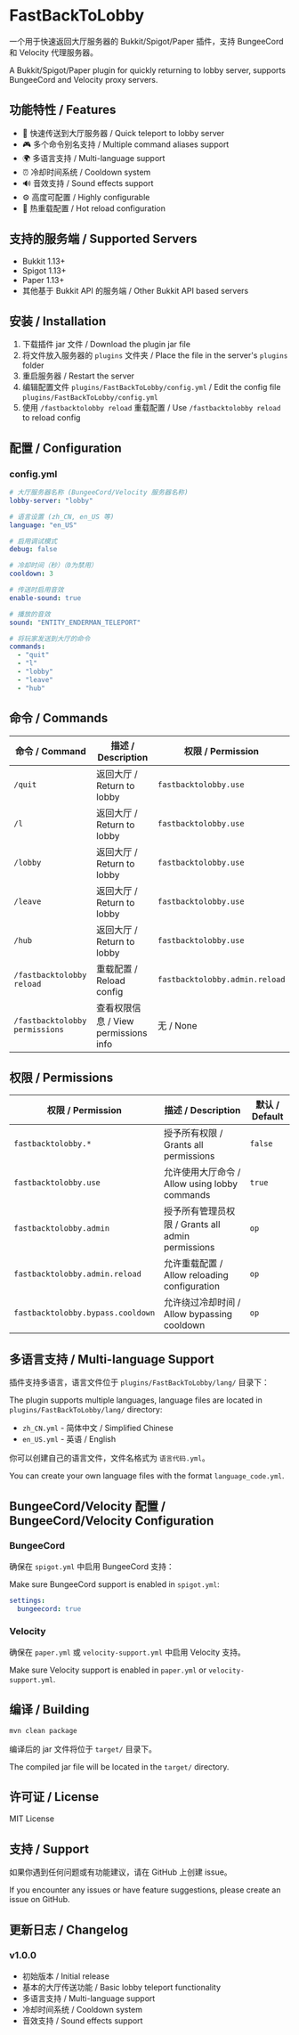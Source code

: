 # FastBackToLobby

一个用于快速返回大厅服务器的 Bukkit/Spigot/Paper 插件，支持 BungeeCord 和 Velocity 代理服务器。

A Bukkit/Spigot/Paper plugin for quickly returning to lobby server, supports BungeeCord and Velocity proxy servers.

## 功能特性 / Features

- 🚀 快速传送到大厅服务器 / Quick teleport to lobby server
- 🎮 多个命令别名支持 / Multiple command aliases support
- 🌍 多语言支持 / Multi-language support
- ⏰ 冷却时间系统 / Cooldown system
- 🔊 音效支持 / Sound effects support
- ⚙️ 高度可配置 / Highly configurable
- 🔄 热重载配置 / Hot reload configuration

## 支持的服务端 / Supported Servers

- Bukkit 1.13+
- Spigot 1.13+
- Paper 1.13+
- 其他基于 Bukkit API 的服务端 / Other Bukkit API based servers

## 安装 / Installation

1. 下载插件 jar 文件 / Download the plugin jar file
2. 将文件放入服务器的 `plugins` 文件夹 / Place the file in the server's `plugins` folder
3. 重启服务器 / Restart the server
4. 编辑配置文件 `plugins/FastBackToLobby/config.yml` / Edit the config file `plugins/FastBackToLobby/config.yml`
5. 使用 `/fastbacktolobby reload` 重载配置 / Use `/fastbacktolobby reload` to reload config

## 配置 / Configuration

### config.yml

```yaml
# 大厅服务器名称 (BungeeCord/Velocity 服务器名称)
lobby-server: "lobby"

# 语言设置 (zh_CN, en_US 等)
language: "en_US"

# 启用调试模式
debug: false

# 冷却时间（秒）（0为禁用）
cooldown: 3

# 传送时启用音效
enable-sound: true

# 播放的音效
sound: "ENTITY_ENDERMAN_TELEPORT"

# 将玩家发送到大厅的命令
commands:
  - "quit"
  - "l"
  - "lobby"
  - "leave"
  - "hub"
```

## 命令 / Commands

| 命令 / Command | 描述 / Description | 权限 / Permission |
|---|---|---|
| `/quit` | 返回大厅 / Return to lobby | `fastbacktolobby.use` |
| `/l` | 返回大厅 / Return to lobby | `fastbacktolobby.use` |
| `/lobby` | 返回大厅 / Return to lobby | `fastbacktolobby.use` |
| `/leave` | 返回大厅 / Return to lobby | `fastbacktolobby.use` |
| `/hub` | 返回大厅 / Return to lobby | `fastbacktolobby.use` |
| `/fastbacktolobby reload` | 重载配置 / Reload config | `fastbacktolobby.admin.reload` |
| `/fastbacktolobby permissions` | 查看权限信息 / View permissions info | 无 / None |

## 权限 / Permissions

| 权限 / Permission | 描述 / Description | 默认 / Default |
|---|---|---|
| `fastbacktolobby.*` | 授予所有权限 / Grants all permissions | `false` |
| `fastbacktolobby.use` | 允许使用大厅命令 / Allow using lobby commands | `true` |
| `fastbacktolobby.admin` | 授予所有管理员权限 / Grants all admin permissions | `op` |
| `fastbacktolobby.admin.reload` | 允许重载配置 / Allow reloading configuration | `op` |
| `fastbacktolobby.bypass.cooldown` | 允许绕过冷却时间 / Allow bypassing cooldown | `op` |

## 多语言支持 / Multi-language Support

插件支持多语言，语言文件位于 `plugins/FastBackToLobby/lang/` 目录下：

The plugin supports multiple languages, language files are located in `plugins/FastBackToLobby/lang/` directory:

- `zh_CN.yml` - 简体中文 / Simplified Chinese
- `en_US.yml` - 英语 / English

你可以创建自己的语言文件，文件名格式为 `语言代码.yml`。

You can create your own language files with the format `language_code.yml`.

## BungeeCord/Velocity 配置 / BungeeCord/Velocity Configuration

### BungeeCord

确保在 `spigot.yml` 中启用 BungeeCord 支持：

Make sure BungeeCord support is enabled in `spigot.yml`:

```yaml
settings:
  bungeecord: true
```

### Velocity

确保在 `paper.yml` 或 `velocity-support.yml` 中启用 Velocity 支持。

Make sure Velocity support is enabled in `paper.yml` or `velocity-support.yml`.

## 编译 / Building

```bash
mvn clean package
```

编译后的 jar 文件将位于 `target/` 目录下。

The compiled jar file will be located in the `target/` directory.

## 许可证 / License

MIT License

## 支持 / Support

如果你遇到任何问题或有功能建议，请在 GitHub 上创建 issue。

If you encounter any issues or have feature suggestions, please create an issue on GitHub.

## 更新日志 / Changelog

### v1.0.0
- 初始版本 / Initial release
- 基本的大厅传送功能 / Basic lobby teleport functionality
- 多语言支持 / Multi-language support
- 冷却时间系统 / Cooldown system
- 音效支持 / Sound effects support
